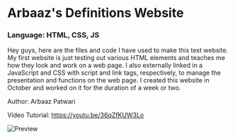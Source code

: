 # Arbaaz's Definitions Website 
### Language: HTML, CSS, JS

Hey guys, here are the files and code I have used to make this test website. My first website is just testing out various HTML elements and teaches me how they look and work on a web page. I also externally linked in a JavaScript and CSS with script and link tags, respectively, to manage the presentation and functions on the web page. I created this website in October and worked on it for the duration of a week or two.

Author: Arbaaz Patwari

Video Tutorial: https://youtu.be/36qZfKUW3Lo

![Preview](https://github.com/ArbaazPatwari/Web-Development/blob/main/First%20Website/thumbnail.png)
